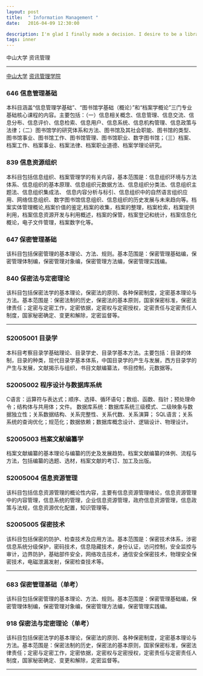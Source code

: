 ```yaml
---
layout: post
title:  " Information Management "
date:   2016-04-09 12:30:00

description: I'm glad I finally made a decision. I desire to be a librarian, may it's be my life long career. I can do a good job in information management.
tags: inner
---
```


<span class="post__tag--blue">中山大学</span>
<span class="post__tag">资讯管理</span>

-------


[<span class="post__tag--blue">中山大学</span>](http://www.sysu.edu.cn/)
[<span class="post__tag">资讯管理学院</span>](http://im.sysu.edu.cn/)

### 646	信息管理基础
本科目涵盖“信息管理学基础”、“图书馆学基础（概论）”和“档案学概论”三门专业基础核心课程的内容。主要包括：（一）信息相关概念、信息管理、信息交流、信息分布、信息评价、信息检索、信息用户、信息系统、信息机构管理、信息政策与法律；（二）图书馆学的研究体系和方法、图书馆及其社会职能、图书馆的类型、图书馆事业、图书馆工作、图书馆管理、图书馆职业、数字图书馆；（三）档案、档案工作、档案事业、档案法律、档案职业道德、档案学理论研究。


### 839	信息资源组织
本科目包括信息组织、档案管理学的有关内容，基本范围是：信息组织环境与方法体系、信息组织的基本原理、信息组织元数据方法、信息组织分类法、信息组织主题法、信息组织集成法、 信息内容分析与标引、信息组织中的自然语言组织应用、网络信息组织、数字图书馆信息组织、信息组织的历史发展与未来趋向等。档案实体管理概论,档案价值的鉴定,档案的收集，档案的整理，档案检索，档案提供利用，档案信息资源开发与利用概述，档案的保管，档案登记和统计，档案信息化概论，电子文件管理，档案数字化等。


### 647	保密管理基础
该科目包括保密管理的基本理论、方法、规则。基本范围是：保密管理基础编，保密管理体制编，保密管理对象编，保密管理方法编，保密管理实践编。


### 840	保密法与定密理论
该科目包括保密法学的基本理论，保密法的原则、各种保密制度，定密基本理论与方法。基本范围是：保密法制的历史，保密法的基本原则，国家保密标准，保密法律责任；定密与定密工作，定密依据，定密权与定密授权，定密责任与定密责任人制度，国家秘密确定、变更和解除，定密监督等。

------

### S2005001	目录学	
本科目考察目录学基础理论、目录学史、目录学基本方法。主要包括：目录的体制，目录的种类，现代目录学基本体系，中国目录学的产生与发展，西方目录学的产生与发展，文献揭示与组织，书目文献编纂法，书目控制，元数据等。


### S2005002	程序设计与数据库系统	
C语言：运算符与表达式；顺序、选择、循环语句；数组、函数、指针；预处理命令；结构体与共用体；文件。 数据库系统：数据库系统三级模式、二级映象与数据独立性；关系数据结构、关系完整性、关系代数、关系演算； SQL语言；关系系统的查询优化；规范化；数据依赖；数据库概念设计、逻辑设计、物理设计。


### S2005003	档案文献编纂学	
档案文献编纂的基本理论与编纂的历史及发展趋势。档案文献编纂的体例、流程与方法，包括编纂的选题、选材，档案文献的考订、加工及出版。


### S2005004	信息资源管理	
该科目包括信息资源管理的概论性内容，主要有信息资源管理绪论，信息资源管理中的内容管理，信息系统的管理，企业信息资源管理，政府信息资源管理，信息政策与法规，信息资源优化配置，知识管理等。


### S2005005	保密技术	
该科目包括保密的防护、检查技术及应用方法。基本范围是：保密技术体系，涉密信息系统分级保护，密码技术，信息隐藏技术，身份认证，访问控制，安全监控与审计，边界防护，基础部件安全，网络攻击技术，通信安全保密技术，物理安全保密技术，电磁泄漏发射，保密检查技术等。

------

### 683	保密管理基础（单考）	
该科目包括保密管理的基本理论、方法、规则。基本范围是：保密管理基础编，保密管理体制编，保密管理对象编，保密管理方法编，保密管理实践编。

### 918	保密法与定密理论（单考）	
该科目包括保密法学的基本理论，保密法的原则、各种保密制度，定密基本理论与方法。基本范围是：保密法制的历史，保密法的基本原则，国家保密标准，保密法律责任；定密与定密工作，定密依据，定密权与定密授权，定密责任与定密责任人制度，国家秘密确定、变更和解除，定密监督等。




------



